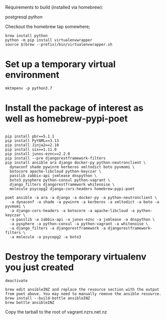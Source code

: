 Requirements to build (installed via homebrew):

postgresql
python


Checkout the homebrew tap somewhere;

```
brew install python
python -m pip install virtualenvwrapper
source $(brew --prefix)/bin/virtualenvwrapper.sh
```

# Set up a temporary virtual environment
```
mktmpenv -p python3.7
```

# Install the package of interest as well as homebrew-pypi-poet
```

pip install pbr==5.1.1
pip install PyYAML==3.13
pip install Jinja2==2.10
pip install six==1.11.0
pip install junos-eznc==2.2.0
pip install --pre djangorestframework-filters
pip install ansible ara django docker-py python-neutronclient \
  dynaconf shade pywinrm kerberos xmltodict boto pyvmomi \
  botocore apache-libcloud python-keyczar \
  passlib zabbix-api jxmlease dnspython \
  boto3 pysphere python-consul python-vagrant \
  django_filters djangorestframework whitenoise \
  molecule psycopg2 django-cors-headers homebrew-pypi-poet
```

```
poet ansible -a ara -a django -a docker-py -a python-neutronclient \
  -a dynaconf -a shade -a pywinrm -a kerberos -a xmltodict -a boto -a pyvmomi \
  -a django-cors-headers -a botocore -a apache-libcloud -a python-keyczar \
  -a passlib -a zabbix-api -a junos-eznc -a jxmlease -a dnspython \
  -a pysphere -a python-consul -a python-vagrant -a whitenoise \
  -a django_filters -a djangorestframework -a djangorestframework-filters \
  -a molecule -a psycopg2 -a boto3
```



# Destroy the temporary virtualenv you just created
```
deactivate
```

```
brew edit ansibleINZ and replace the resource section with the output from poet above. You may need to manually remove the ansible resource.
brew install --build-bottle ansibleINZ
brew bottle ansibleINZ
```

Copy the tarball to the root of vagrant.nzrs.net.nz
